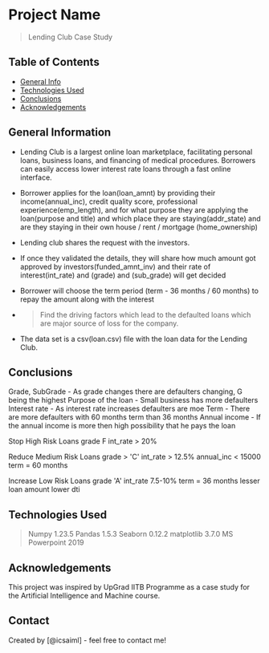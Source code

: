 # Project Name
> Lending Club Case Study

## Table of Contents
* [General Info](#general-information)
* [Technologies Used](#technologies-used)
* [Conclusions](#conclusions)
* [Acknowledgements](#acknowledgements)

<!-- You can include any other section that is pertinent to your problem -->

## General Information
* Lending Club is a largest online loan marketplace, facilitating personal loans, business loans, and financing of medical procedures. Borrowers can easily access lower interest rate loans through a fast online interface. 

* Borrower applies for the loan(loan_amnt) by providing their income(annual_inc), credit quality score, professional experience(emp_length), and for what purpose they are applying the loan(purpose and title) and which place they are staying(addr_state) and are they staying in their own house / rent / mortgage (home_ownership)

* Lending club shares the request with the investors.

* If once they validated the details, they will share how much amount got approved by investors(funded_amnt_inv) and their rate of interest(int_rate) and (grade) and (sub_grade) will get decided

* Borrower will choose the term period (term - 36 months / 60 months) to repay the amount along with the interest
- > Find the driving factors which lead to the defaulted loans which are major source of loss for the company.
- The data set is a csv(loan.csv) file with the loan data for the Lending Club.

## Conclusions

Grade, SubGrade - As grade changes there are defaulters changing, G being the highest
Purpose of the loan - Small business has more defaulters
Interest rate - As interest rate increases defaulters are moe 
Term - There are more defaulters with 60 months term than 36 months
Annual income - If the annual income is more then high possibility that he pays the loan

Stop High Risk Loans
grade F
int_rate > 20%

Reduce Medium Risk Loans
grade > 'C'
int_rate > 12.5%
annual_inc < 15000
term = 60 months

Increase Low Risk Loans
grade 'A'
int_rate 7.5-10%
term = 36 months
lesser loan amount
lower dti



<!-- You don't have to answer all the questions - just the ones relevant to your project. -->


## Technologies Used
> Numpy 1.23.5
> Pandas 1.5.3
> Seaborn 0.12.2
> matplotlib 3.7.0
> MS Powerpoint 2019

## Acknowledgements
This project was inspired by UpGrad IITB Programme as a case study for the Artificial Intelligence and Machine course.

## Contact
Created by [@icsaiml] - feel free to contact me!


<!-- Optional -->
<!-- ## License -->
<!-- This project is open source and available under the [... License](). -->

<!-- You don't have to include all sections - just the one's relevant to your project -->

